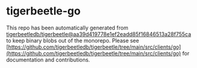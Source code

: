 # tigerbeetle-go
This repo has been automatically generated from [tigerbeetledb/tigerbeetle@aa39d419778e1ef2eadd85f16846513a28f755ca](https://github.com/tigerbeetledb/tigerbeetle/commit/aa39d419778e1ef2eadd85f16846513a28f755ca) to keep binary blobs out of the monorepo. Please see [https://github.com/tigerbeetledb/tigerbeetle/tree/main/src/clients/go](https://github.com/tigerbeetledb/tigerbeetle/tree/main/src/clients/go) for documentation and contributions.
